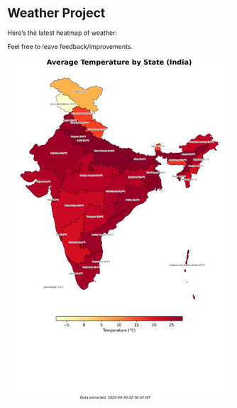# Weather Project

Here’s the latest heatmap of weather:

Feel free to leave feedback/improvements.

![India Heatmap](docs/assets/india_heatmap.png?v=DAF826)
